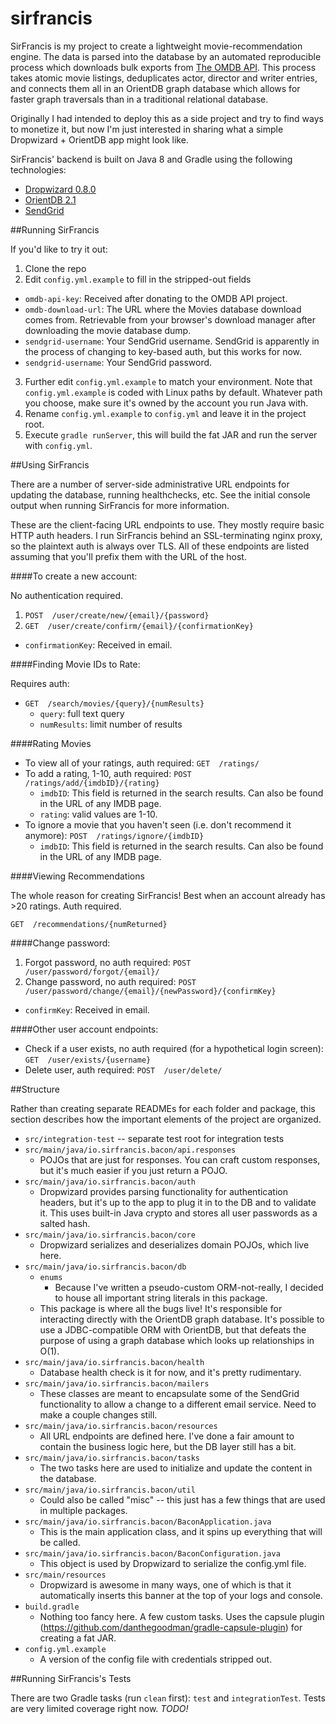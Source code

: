 sirfrancis
==========

SirFrancis is my project to create a lightweight movie-recommendation engine. The data is parsed into the database by an automated reproducible process which downloads bulk exports from [The OMDB API](http://www.omdbapi.com/). This process takes atomic movie listings, deduplicates actor, director and writer entries, and connects them all in an OrientDB graph database which allows for faster graph traversals than in a traditional relational database.

Originally I had intended to deploy this as a side project and try to find ways to monetize it, but now I'm just interested in sharing what a simple Dropwizard + OrientDB app might look like.

SirFrancis' backend is built on Java 8 and Gradle using the following technologies:

* [Dropwizard 0.8.0](http://www.dropwizard.io/)
* [OrientDB 2.1](http://orientdb.com/docs/last/)
* [SendGrid](https://sendgrid.com/)

##Running SirFrancis

If you'd like to try it out:

1. Clone the repo
2. Edit `config.yml.example` to fill in the stripped-out fields
  * `omdb-api-key`: Received after donating to the OMDB API project.
  * `omdb-download-url`: The URL where the Movies database download comes from. Retrievable from your browser's download manager after downloading the movie database dump.
  * `sendgrid-username`: Your SendGrid username. SendGrid is apparently in the process of changing to key-based auth, but this works for now.
  * `sendgrid-username`: Your SendGrid password.
3. Further edit `config.yml.example` to match your environment. Note that `config.yml.example` is coded with Linux paths by default. Whatever path you choose, make sure it's owned by the account you run Java with. 
4. Rename `config.yml.example` to `config.yml` and leave it in the project root.
5. Execute `gradle runServer`, this will build the fat JAR and run the server with `config.yml`.

##Using SirFrancis

There are a number of server-side administrative URL endpoints for updating the database, running healthchecks, etc. See the initial console output when running SirFrancis for more information.

These are the client-facing URL endpoints to use. They mostly require basic HTTP auth headers. I run SirFrancis behind an SSL-terminating nginx proxy, so the plaintext auth is always over TLS. All of these endpoints are listed assuming that you'll prefix them with the URL of the host.

####To create a new account:

No authentication required.

1. `POST  /user/create/new/{email}/{password}`
2. `GET  /user/create/confirm/{email}/{confirmationKey}`
  * `confirmationKey`: Received in email.
  
####Finding Movie IDs to Rate:

Requires auth:
* `GET  /search/movies/{query}/{numResults}`
  * `query`: full text query
  * `numResults`: limit number of results

####Rating Movies

* To view all of your ratings, auth required: `GET  /ratings/`
* To add a rating, 1-10, auth required: `POST  /ratings/add/{imdbID}/{rating}`
  * `imdbID`: This field is returned in the search results. Can also be found in the URL of any IMDB page.
  * `rating`: valid values are 1-10.
* To ignore a movie that you haven't seen (i.e. don't recommend it anymore): `POST  /ratings/ignore/{imdbID}`
  * `imdbID`: This field is returned in the search results. Can also be found in the URL of any IMDB page.

####Viewing Recommendations

The whole reason for creating SirFrancis! Best when an account already has >20 ratings. Auth required.

`GET  /recommendations/{numReturned}`

####Change password:

1. Forgot password, no auth required: `POST  /user/password/forgot/{email}/`
2. Change password, no auth required: `POST  /user/password/change/{email}/{newPassword}/{confirmKey}`
  * `confirmKey`: Received in email.

####Other user account endpoints:

* Check if a user exists, no auth required (for a hypothetical login screen): `GET  /user/exists/{username}`
* Delete user, auth required: `POST  /user/delete/`

##Structure

Rather than creating separate READMEs for each folder and package, this section describes how the important elements of the project are organized.

* `src/integration-test` -- separate test root for integration tests
* `src/main/java/io.sirfrancis.bacon/api.responses`
  * POJOs that are just for responses. You can craft custom responses, but it's much easier if you just return a POJO.
* `src/main/java/io.sirfrancis.bacon/auth`
  * Dropwizard provides parsing functionality for authentication headers, but it's up to the app to plug it in to the DB and to validate it. This uses built-in Java crypto and stores all user passwords as a salted hash.
* `src/main/java/io.sirfrancis.bacon/core`
  * Dropwizard serializes and deserializes domain POJOs, which live here.
* `src/main/java/io.sirfrancis.bacon/db`
  * `enums`
    * Because I've written a pseudo-custom ORM-not-really, I decided to house all important string literals in this package.
  * This package is where all the bugs live! It's responsible for interacting directly with the OrientDB graph database. It's possible to use a JDBC-compatible ORM with OrientDB, but that defeats the purpose of using a graph database which looks up relationships in O(1).
* `src/main/java/io.sirfrancis.bacon/health`
  * Database health check is it for now, and it's pretty rudimentary.
* `src/main/java/io.sirfrancis.bacon/mailers`
  * These classes are meant to encapsulate some of the SendGrid functionality to allow a change to a different email service. Need to make a couple changes still.
* `src/main/java/io.sirfrancis.bacon/resources`
  * All URL endpoints are defined here. I've done a fair amount to contain the business logic here, but the DB layer still has a bit.
* `src/main/java/io.sirfrancis.bacon/tasks`
  * The two tasks here are used to initialize and update the content in the database.
* `src/main/java/io.sirfrancis.bacon/util`
  * Could also be called "misc" -- this just has a few things that are used in multiple packages.
* `src/main/java/io.sirfrancis.bacon/BaconApplication.java`
  * This is the main application class, and it spins up everything that will be called.
* `src/main/java/io.sirfrancis.bacon/BaconConfiguration.java`
  * This object is used by Dropwizard to serialize the config.yml file.
* `src/main/resources`
  * Dropwizard is awesome in many ways, one of which is that it automatically inserts this banner at the top of your logs and console.
* `build.gradle`
  * Nothing too fancy here. A few custom tasks. Uses the capsule plugin (https://github.com/danthegoodman/gradle-capsule-plugin) for creating a fat JAR.
* `config.yml.example`
  * A version of the config file with credentials stripped out.

##Running SirFrancis's Tests

There are two Gradle tasks (run `clean` first): `test` and `integrationTest`. Tests are very limited coverage right now. *TODO!*
